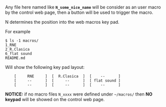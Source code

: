 
Any file here named like **`N_some_nice_name`** will be consider as an user macro
by the control web page, then a button will be used to trigger the macro.

N determines the position into the web macros key pad.

For example

```
$ ls -1 macros/
1_RNE
2_R.Clasica
6_flat sound
README.md
```

Will show the following key pad layout:

```
    [     RNE     ]  [  R.Clasica  ]  [    --      ]
    [     --      ]  [     --      ]  [ flat sound ]
    [     --      ]  [     --      ]  [    --      ]
```

**NOTICE:** if no macro files `N_xxxx` were defined under `~/macros/` then **NO keypad** will be showed on the control web page.

